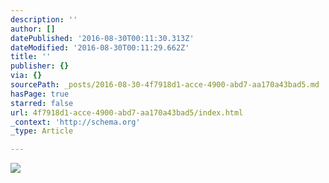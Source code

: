 ```yaml
---
description: ''
author: []
datePublished: '2016-08-30T00:11:30.313Z'
dateModified: '2016-08-30T00:11:29.662Z'
title: ''
publisher: {}
via: {}
sourcePath: _posts/2016-08-30-4f7918d1-acce-4900-abd7-aa170a43bad5.md
hasPage: true
starred: false
url: 4f7918d1-acce-4900-abd7-aa170a43bad5/index.html
_context: 'http://schema.org'
_type: Article

---
```

![](https://the-grid-user-content.s3-us-west-2.amazonaws.com/f4141e80-5d8e-478b-b007-be731c10c01f.jpg)